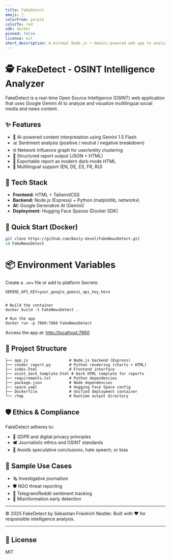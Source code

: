 ```yaml
---
title: FakeDetect
emoji: 🐠
colorFrom: purple
colorTo: red
sdk: docker
pinned: false
license: mit
short_description: A minimal Node.js + Gemini-powered web app to analyze text.
---
```



# 🕵️ FakeDetect - OSINT Intelligence Analyzer

FakeDetect is a real-time Open Source Intelligence (OSINT) web application that uses Google Gemini AI to analyze and visualize multilingual social media and news content.

## ✨ Features

- 🧠 AI-powered content interpretation using Gemini 1.5 Flash
- 📊 Sentiment analysis (positive / neutral / negative breakdown)
- 🌐 Network influence graph for user/entity clustering
- 📌 Structured report output (JSON + HTML)
- 💾 Exportable report as modern dark-mode HTML
- 💬 Multilingual support (EN, DE, ES, FR, RU)

## 🔧 Tech Stack

- **Frontend:** HTML + TailwindCSS
- **Backend:** Node.js (Express) + Python (matplotlib, networkx)
- **AI:** Google Generative AI (Gemini)
- **Deployment:** Hugging Face Spaces (Docker SDK)

## 🚀 Quick Start (Docker)

```bash
git clone https://github.com/Basty-devel/FakeNewsDetect.git
cd FakeNewsDetect
```

# 📦 Environment Variables

Create a `.env` file or add to platform Secrets:

```
GEMINI_API_KEY=your_google_gemini_api_key_here


# Build the container
docker build -t FakeNewsDetect .

# Run the app
docker run -p 7860:7860 FakeNewsDetect
```

Access the app at: [http://localhost:7860](http://localhost:7860)

## 📁 Project Structure

```
├── app.js                  # Node.js backend (Express)
├── render_report.py        # Python rendering (charts + HTML)
├── index.html              # Frontend interface
├── osint_dark_template.html # Dark HTML template for reports
├── requirements.txt        # Python dependencies
├── package.json            # Node dependencies
├── space.yaml              # Hugging Face Space config
├── Dockerfile              # Unified deployment container
└── /tmp                    # Runtime output directory
```

## 🛡 Ethics & Compliance

FakeDetect adheres to:
- 📝 GDPR and digital privacy principles
- 🕊️ Journalistic ethics and OSINT standards
- 🛑 Avoids speculative conclusions, hate speech, or bias

## 🧠 Sample Use Cases

- 🗞 Investigative journalism
- 🛡 NGO threat reporting
- 🧵 Telegram/Reddit sentiment tracking
- 🧾 Misinformation early detection

---

© 2025 FakeDetect by Sebastian Friedrich Nestler. Built with ❤️ for responsible intelligence analysis.



---

## 📄 License
MIT
